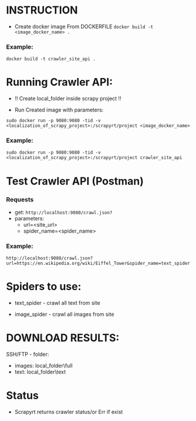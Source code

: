 # INSTRUCTION 
- Create docker image From DOCKERFILE
`docker build -t <image_docker_name> .`

### Example: 
`docker build -t crawler_site_api .`

# Running Crawler API: 

- !! Create local_folder inside scrapy project !!

- Run Created image with parameters:

`sudo docker run -p 9080:9080 -tid -v <localization_of_scrapy_project>:/scrapyrt/project <image_docker_name>`

### Example: 
`sudo docker run -p 9080:9080 -tid -v <localization_of_scrapy_project>:/scrapyrt/project crawler_site_api`

# Test Crawler API (Postman)
### Requests 
- get: 
`http://localhost:9080/crawl.json?`
- parameters:
    * url=<site_url>
    * spider_name=<spider_name>

### Example:
`http://localhost:9080/crawl.json?url=https://en.wikipedia.org/wiki/Eiffel_Tower&spider_name=text_spider`

# Spiders to use: 
- text_spider - crawl all text from site

- image_spider - crawl all images from site

# DOWNLOAD RESULTS: 
SSH/FTP - folder: 
- images: local_folder\full
- text: local_folder\text


# Status
- Scrapyrt returns crawler status/or Err if exist